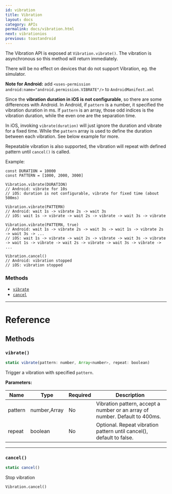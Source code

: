 ```yaml
---
id: vibration
title: Vibration
layout: docs
category: APIs
permalink: docs/vibration.html
next: vibrationios
previous: toastandroid
---
```

The Vibration API is exposed at `Vibration.vibrate()`.
The vibration is asynchronous so this method will return immediately.

There will be no effect on devices that do not support Vibration, eg. the simulator.

**Note for Android:**
add `<uses-permission android:name="android.permission.VIBRATE"/>` to `AndroidManifest.xml`

Since the **vibration duration in iOS is not configurable**, so there are some differences with Android.
In Android, if `pattern` is a number, it specified the vibration duration in ms. If `pattern`
is an array, those odd indices is the vibration duration, while the even one are the separation time.

In iOS, invoking `vibrate(duration)` will just ignore the duration and vibrate for a fixed time. While the
`pattern` array is used to define the duration between each vibration. See below example for more.

Repeatable vibration is also supported, the vibration will repeat with defined pattern until `cancel()` is called.

Example:
```
const DURATION = 10000
const PATTERN = [1000, 2000, 3000]

Vibration.vibrate(DURATION)
// Android: vibrate for 10s
// iOS: duration is not configurable, vibrate for fixed time (about 500ms)

Vibration.vibrate(PATTERN)
// Android: wait 1s -> vibrate 2s -> wait 3s
// iOS: wait 1s -> vibrate -> wait 2s -> vibrate -> wait 3s -> vibrate

Vibration.vibrate(PATTERN, true)
// Android: wait 1s -> vibrate 2s -> wait 3s -> wait 1s -> vibrate 2s -> wait 3s -> ...
// iOS: wait 1s -> vibrate -> wait 2s -> vibrate -> wait 3s -> vibrate -> wait 1s -> vibrate -> wait 2s -> vibrate -> wait 3s -> vibrate -> ...

Vibration.cancel()
// Android: vibration stopped
// iOS: vibration stopped
```

### Methods

- [`vibrate`](docs/vibration.html#vibrate)
- [`cancel`](docs/vibration.html#cancel)




---

# Reference

## Methods

### `vibrate()`

```javascript
static vibrate(pattern: number, Array<number>, repeat: boolean)
```

Trigger a vibration with specified `pattern`.

**Parameters:**

| Name | Type | Required | Description |
| - | - | - | - |
| pattern | number,Array<number> | No | Vibration pattern, accept a number or an array of number. Default to 400ms. |
| repeat | boolean | No | Optional. Repeat vibration pattern until cancel(), default to false. |




---

### `cancel()`

```javascript
static cancel()
```

Stop vibration
```
Vibration.cancel()
```



